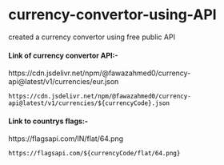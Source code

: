 # currency-convertor-using-API
created a currency convertor using free public API
<br>
<h4>Link of currency convertor API:-</h4><p>https://cdn.jsdelivr.net/npm/@fawazahmed0/currency-api@latest/v1/currencies/eur.json</p>
<code style="color: black;">https://cdn.jsdelivr.net/npm/@fawazahmed0/currency-api@latest/v1/currencies/${currencyCode}.json</code>
<br>
<h4>Link to countrys flags:-</h4><p>https://flagsapi.com/IN/flat/64.png</p>
<code style="color: black;">https://flagsapi.com/${currencyCode/flat/64.png}</code>
